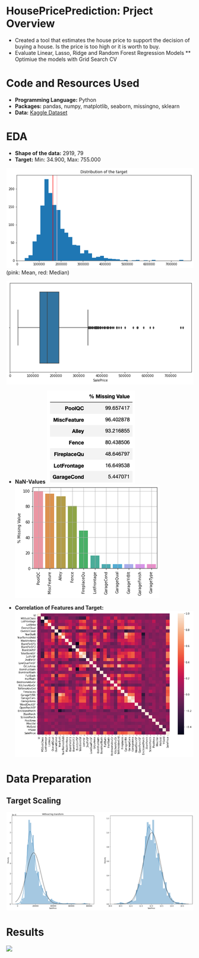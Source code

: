 # HousePricePrediction: Prject Overview

* Created a tool that estimates the house price to support the decision of buying a house. Is the price is too high or it is worth to buy.
* Evaluate Linear, Lasso, Ridge and Random Forest Regression Models
** Optimiue the models with Grid Search CV

# Code and Resources Used

* **Programming Language:** Python
* **Packages:** pandas, numpy, matplotlib, seaborn, missingno, sklearn
* **Data:** [Kaggle Dataset](https://www.kaggle.com/competitions/house-prices-advanced-regression-techniques/data)

# EDA

* **Shape of the data:** 2919, 79
* **Target:** Min: 34.900, Max: 755.000

![](/images/TargetDistribution)
(pink: Mean, red: Median)

![](/images/TargetBoxPlot)

* **NaN-Values** 
![](/images/DataFrameNaN.png)
![](/images/PercentageNaN)

* **Correlation of Features and Target:**
![](/images/Heatmap)

# Data Preparation
## Target Scaling
![](/images/ScalingTarget)

# Results
![](/images/Results)



